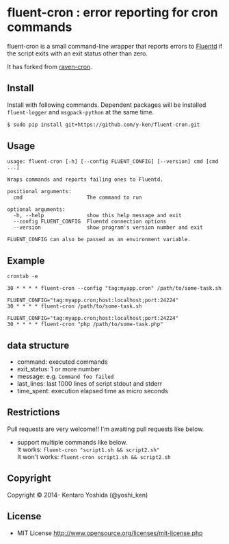 # fluent-cron : error reporting for cron commands

fluent-cron is a small command-line wrapper that reports errors to
[Fluentd](http://fluentd.org) if the script exits with an exit status other
than zero.

It has forked from [raven-cron](https://github.com/mediacore/raven-cron).

## Install

Install with following commands. Dependent packages will be installed `fluent-logger` and `msgpack-python` at the same time.

```sh
$ sudo pip install git+https://github.com/y-ken/fluent-cron.git
```

## Usage

```
usage: fluent-cron [-h] [--config FLUENT_CONFIG] [--version] cmd [cmd ...]

Wraps commands and reports failing ones to Fluentd.

positional arguments:
  cmd                     The command to run

optional arguments:
  -h, --help              show this help message and exit
  --config FLUENT_CONFIG  Fluentd connection options
  --version               show program's version number and exit

FLUENT_CONFIG can also be passed as an environment variable.
```

## Example

`crontab -e`


```
30 * * * * fluent-cron --config "tag:myapp.cron" /path/to/some-task.sh

FLUENT_CONFIG="tag:myapp.cron;host:localhost;port:24224"
30 * * * * fluent-cron /path/to/some-task.sh

FLUENT_CONFIG="tag:myapp.cron;host:localhost;port:24224"
30 * * * * fluent-cron "php /path/to/some-task.php"
```

## data structure

* command: executed commands
* exit_status: 1 or more number
* message: e.g. `Command foo failed`
* last_lines: last 1000 lines of script stdout and stderr
* time_spent: execution elapsed time as micro seconds

## Restrictions

Pull requests are very welcome!!
I'm awaiting pull requests like below.

* support multiple commands like below.<br>
It works: `fluent-cron "script1.sh && script2.sh"`<br>
It won't works: `fluent-cron script1.sh && script2.sh`

## Copyright

Copyright © 2014- Kentaro Yoshida (@yoshi_ken)

## License

* MIT License http://www.opensource.org/licenses/mit-license.php
